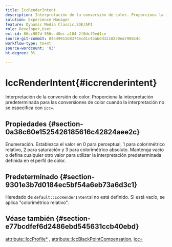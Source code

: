 ```yaml
---
title: IccRenderIntent
description: Interpretación de la conversión de color. Proporciona la interpretación predeterminada para las conversiones de color cuando la interpretación no se especifica con icc=.
solution: Experience Manager
feature: Dynamic Media Classic,SDK/API
role: Developer,User
exl-id: 86cc907d-556c-40ec-a104-2f0dcf9ed1ce
source-git-commit: 8454991568374ecd1c4babdd3210250ea7988c4c
workflow-type: tm+mt
source-wordcount: '93'
ht-degree: 3%

---
```


# IccRenderIntent{#iccrenderintent}

Interpretación de la conversión de color. Proporciona la interpretación predeterminada para las conversiones de color cuando la interpretación no se especifica con `icc=`.

## Propiedades {#section-0a38c60e1525426185616c42824aee2c}

Enumeración. Establezca el valor en 0 para perceptual, 1 para colorimétrico relativo, 2 para saturación y 3 para colorimétrico absoluto. Mantenga vacío o defina cualquier otro valor para utilizar la interpretación predeterminada definida en el perfil de color.

## Predeterminado {#section-9301e3b7d0184ec5bf54a6eb73a6d3c1}

Heredado de `default::IccRenderIntent`si no está definido. Si está vacío, se aplica &quot;colorimétrico relativo&quot;.

## Véase también {#section-e77bcdfef6d2486ebd545631ccb40ebd}

[attribute::IccProfile*](../../../../../ir-api/material-cat/image-rendering-api-ref/c-ir-material-catalog/c-ir-attributes-reference/r-ir-iccprofilecmyk.md#reference-55aead2d924847ffbd1be4c46add7127) , [attribute::IccBlackPointCompensation](../../../../../ir-api/material-cat/image-rendering-api-ref/c-ir-material-catalog/c-ir-attributes-reference/r-ir-iccblackpointcompensation.md#reference-d939b0cdf6564baaa88deb1059e3b7f0), [icc=](../../../../../ir-api/http-protocol/image-rendering-api-ref/c-ir-http-protocol-ref/c-ir-http-protocol-command-reference/r-ir-icc.md#reference-86a2fff3cef24982ad2063d977a16e06)
